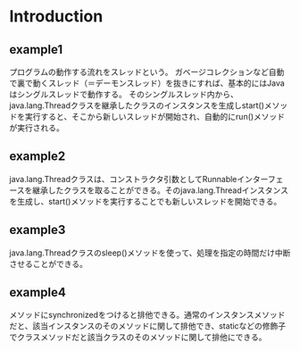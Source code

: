 # Introduction

## example1
プログラムの動作する流れをスレッドという。
ガベージコレクションなど自動で裏で動くスレッド（＝デーモンスレッド）を抜きにすれば、基本的にはJavaはシングルスレッドで動作する。
そのシングルスレッド内から、java.lang.Threadクラスを継承したクラスのインスタンスを生成しstart()メソッドを実行すると、そこから新しいスレッドが開始され、自動的にrun()メソッドが実行される。

## example2
java.lang.Threadクラスは、コンストラクタ引数としてRunnableインターフェースを継承したクラスを取ることができる。そのjava.lang.Threadインスタンスを生成し、start()メソッドを実行することでも新しいスレッドを開始できる。

## example3
java.lang.Threadクラスのsleep()メソッドを使って、処理を指定の時間だけ中断させることができる。

## example4
メソッドにsynchronizedをつけると排他できる。通常のインスタンスメソッドだと、該当インスタンスのそのメソッドに関して排他でき、staticなどの修飾子でクラスメソッドだと該当クラスのそのメソッドに関して排他にできる。